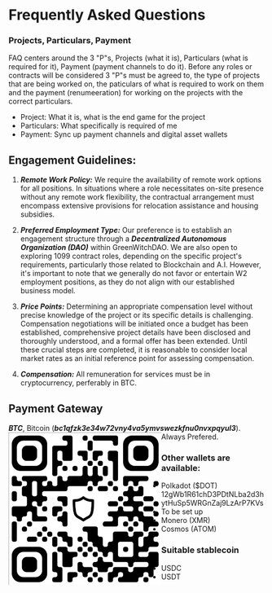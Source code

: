 # Frequently Asked Questions
### Projects, Particulars, Payment
FAQ centers around the 3 "P"s, Projects (what it is), Particulars (what is required for it), Payment (payment channels to do it).  Before any roles or contracts will be considered 3 "P"s must be agreed to, the type of projects that are being worked on, the paticulars of what is required to work on them and the payment (renumeeration) for working on the projects with the correct particulars.

- Project: What it is, what is the end game for the project
- Particulars:  What specifically is required of me
- Payment: Sync up payment channels and digital asset wallets



## Engagement Guidelines:

1. ***Remote Work Policy:*** We require the availability of remote work options for all positions. In situations where a role necessitates on-site presence without any remote work flexibility, the contractual arrangement must encompass extensive provisions for relocation assistance and housing subsidies.

2. ***Preferred Employment Type:*** Our preference is to establish an engagement structure through a ***Decentralized Autonomous Organization (DAO)*** within GreenWitchDAO. We are also open to exploring 1099 contract roles, depending on the specific project's requirements, particularly those related to Blockchain and A.I. However, it's important to note that we generally do not favor or entertain W2 employment positions, as they do not align with our established business model.

3. ***Price Points:*** Determining an appropriate compensation level without precise knowledge of the project or its specific details is challenging. Compensation negotiations will be initiated once a budget has been established, comprehensive project details have been disclosed and thoroughly understood, and a formal offer has been extended. Until these crucial steps are completed, it is reasonable to consider local market rates as an initial reference point for assessing compensation.

4. ***Compensation:*** All remuneration for services must be in cryptocurrency, perferably in BTC.

## Payment Gateway
***BTC***, Bitcoin (***bc1qfzk3e34w72vny4va5ymvswezkfnu0nvxpqyul3***).  Always Prefered.
<img align="left" src="images/bc1qfzk3e34w72vny4va5ymvswezkfnu0nvxpqyul3.png" width=300px alt="bc1qfzk3e34w72vny4va5ymvswezkfnu0nvxpqyul3">
### Other wallets are available:
- Polkadot ($DOT) 12gWb1R61chD3PDtNLba2d3hytHuSp5WRGnZaj9LzArP7KVs
- To be set up
- Monero (XMR)
- Cosmos (ATOM)
### Suitable stablecoin 
- USDC 
- USDT
